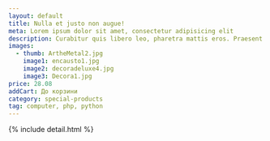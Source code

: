 ```yaml
---
layout: default
title: Nulla et justo non augue!
meta: Lorem ipsum dolor sit amet, consectetur adipisicing elit
description: Curabitur quis libero leo, pharetra mattis eros. Praesent consequat libero eget dolor convallis vel rhoncus magna scelerisque. Donec nisl ante, elementum eget posuere a, consectetur a metus. Proin a adipiscing sapien. Suspendisse vehicula porta lectus vel semper. Nullam sapien elit, lacinia eu tristique non.posuere at mi. Morbi at turpis id urna ullamcorper ullamcorper.
images:
  - thumb: ArtheMetal2.jpg
    image1: encausto1.jpg
    image2: decoradeluxe4.jpg
    image3: Decora1.jpg
price: 28.08
addCart: До корзини
category: special-products
tag: computer, php, python
---
```

{% include detail.html %}
